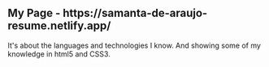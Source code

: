 <h2> My Page - https://samanta-de-araujo-resume.netlify.app/</h2>
<p>It's about the languages and technologies I know. And showing some of my knowledge in html5 and CSS3.</p>
<a href="#"><img scr="https://samanta-de-araujo-resume.netlify.app/images/samanta-de-araujo-resume-netlify-app-.jpg"/></a>
